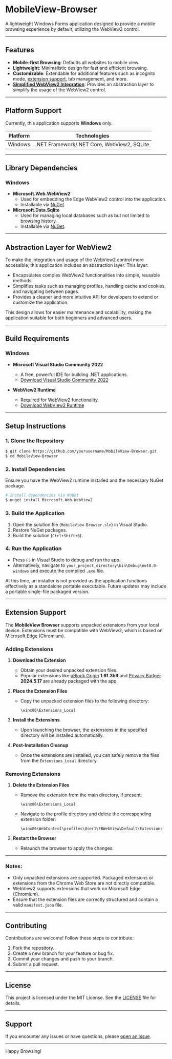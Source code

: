 # MobileView-Browser

A lightweight Windows Forms application designed to provide a mobile browsing experience by default, utilizing the WebView2 control.

---

## Features
- **Mobile-first Browsing**: Defaults all websites to mobile view.
- **Lightweight**: Minimalistic design for fast and efficient browsing.
- **Customizable**: Extendable for additional features such as incognito mode, [extension support](#extension-support), tab management, and more.
- **[Simplified WebView2 Integration](#abstraction-layer-for-webview2)**: Provides an abstraction layer to simplify the usage of the WebView2 control.

---

## Platform Support

Currently, this application supports **Windows** only.

| Platform | Technologies          |
|----------|-----------------------|
| Windows  | .NET Framework/.NET Core, WebView2, SQLite |

---

## Library Dependencies

### Windows
- **Microsoft.Web.WebView2**
  - Used for embedding the Edge WebView2 control into the application.
  - Installable via [NuGet](https://www.nuget.org/packages/Microsoft.Web.WebView2).
- **Microsoft.Data.Sqlite**
  - Used for managing local databases such as but not limited to browsing history.
  - Installable via [NuGet](https://www.nuget.org/packages/Microsoft.Data.Sqlite).

---

## Abstraction Layer for WebView2

To make the integration and usage of the WebView2 control more accessible, this application includes an abstraction layer. This layer:

- Encapsulates complex WebView2 functionalities into simple, reusable methods.
- Simplifies tasks such as managing profiles, handling cache and cookies, and navigating between pages.
- Provides a cleaner and more intuitive API for developers to extend or customize the application.

This design allows for easier maintenance and scalability, making the application suitable for both beginners and advanced users.

---

## Build Requirements

### Windows
- **Microsoft Visual Studio Community 2022**
  - A free, powerful IDE for building .NET applications.
  - [Download Visual Studio Community 2022](https://visualstudio.microsoft.com/vs/community/)

- **WebView2 Runtime**
  - Required for WebView2 functionality.
  - [Download WebView2 Runtime](https://developer.microsoft.com/en-us/microsoft-edge/webview2/#download-section)

---

## Setup Instructions

### 1. Clone the Repository
```bash
$ git clone https://github.com/yourusername/MobileView-Browser.git
$ cd MobileView-Browser
```

### 2. Install Dependencies
Ensure you have the WebView2 runtime installed and the necessary NuGet package.
```bash
# Install dependencies via NuGet
$ nuget install Microsoft.Web.WebView2
```

### 3. Build the Application
1. Open the solution file (`MobileView-Browser.sln`) in Visual Studio.
2. Restore NuGet packages.
3. Build the solution (`Ctrl+Shift+B`).

### 4. Run the Application
- Press `F5` in Visual Studio to debug and run the app.
- Alternatively, navigate to `your_project_directory\bin\Debug\net8.0-windows` and execute the compiled `.exe` file.

At this time, an installer is not provided as the application functions effectively as a standalone portable executable. Future updates may include a portable single-file packaged version.

---
## Extension Support  

The **MobileView Browser** supports unpacked extensions from your local device. Extensions must be compatible with WebView2, which is based on Microsoft Edge (Chromium).  

### Adding Extensions  
1. **Download the Extension**  
   - Obtain your desired unpacked extension files.  
   - Popular extensions like [uBlock Origin](https://github.com/gorhill/uBlock) **1.61.3b9** and [Privacy Badger](https://github.com/EFForg/privacybadger) **2024.5.17** are already packaged with the app.  

2. **Place the Extension Files**  
   - Copy the unpacked extension files to the following directory:  
     ```
     \winx86\Extensions_Local
     ```  

3. **Install the Extensions**  
   - Upon launching the browser, the extensions in the specified directory will be installed automatically.  

4. **Post-Installation Cleanup**  
   - Once the extensions are installed, you can safely remove the files from the `Extensions_Local` directory.  

### Removing Extensions  
1. **Delete the Extension Files**  
   - Remove the extension from the main directory, if present:  
     ```
     \winx86\Extensions_Local
     ```  

   - Navigate to the profile directory and delete the corresponding extension folder:  
     ```
     \winx86\WebControl\profiles\User1\EBWebView\Default\Extensions
     ```  

2. **Restart the Browser**  
   - Relaunch the browser to apply the changes.  

---

### Notes:  
- Only unpacked extensions are supported. Packaged extensions or extensions from the Chrome Web Store are not directly compatible.  
- WebView2 supports extensions that work on Microsoft Edge (Chromium).  
- Ensure that the extension files are correctly structured and contain a valid `manifest.json` file.

---

## Contributing

Contributions are welcome! Follow these steps to contribute:

1. Fork the repository.
2. Create a new branch for your feature or bug fix.
3. Commit your changes and push to your branch.
4. Submit a pull request.

---

## License
This project is licensed under the MIT License. See the [LICENSE](https://github.com/j-emman/MobileView-Browser/blob/master/LICENSE) file for details.

---

## Support

If you encounter any issues or have questions, please [open an issue](https://github.com/j-emman/MobileView-Browser/issues).

---
Happy Browsing!
